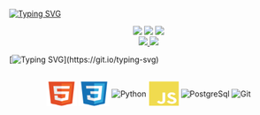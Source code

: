 
[![Typing SVG](https://readme-typing-svg.herokuapp.com/?color=7CFC00&size=35&center=true&vCenter=true&width=1000&lines=Olá,+eu+sou+o+Paulo;Bem+Vindo!+:%29)](https://git.io/typing-svg)

<div align="center" >
  <a href="https://www.linkedin.com/in/pauloeduardoguedes/" target="_blank"><img src="https://img.shields.io/badge/-LinkedIn-%230077B5?style=for-the-badge&logo=linkedin&logoColor=midnight-purple" target="_blank"></a>
  <a href="mailto:eduardopeter91@gmail.com"><img src="https://img.shields.io/badge/-Gmail-%23333?style=for-the-badge&logo=gmail&logoColor=midnight-purple" target="_blank"></a>
   <a href="https://discord.com/channels/@pauloeduardo"><img src="https://img.shields.io/badge/Discord-7289DA?style=for-the-badge&logo=discord&logoColor=midnight-purple" target="_blank"></a>
</div>
<div align="center">
  <a href="https://github.com/guedespeter">
    <img height="150em" src="https://github-readme-stats.vercel.app/api?username=guedespeter&count_private=true&include_all_commits=true&show_icons=true&theme=midnight-purple&hide_border=false&show_owner=true"/>
    <img height="150em" src="https://github-readme-stats.vercel.app/api/top-langs/?username=guedespeter&theme=midnight-purple&hide_border=false&&layout=compact"/>
  </a>
</div>

 [![Typing SVG](https://readme-typing-svg.herokuapp.com/?color=7CFC00&size=35&center=true&vCenter=true&width=1000&lines=Tecnologias+que+uso:)](https://git.io/typing-svg)
 
<div align="center" style="display: inline_block"><br/>
  
  <img align="center" alt="HTML" height="45" width="55" src="https://raw.githubusercontent.com/devicons/devicon/master/icons/html5/html5-original.svg">
  <img align="center" alt="CSS" height="45" width="55" src="https://raw.githubusercontent.com/devicons/devicon/master/icons/css3/css3-original.svg"/>
  <img align="center" alt="Python" height="45" width="55" src="https://cdn.jsdelivr.net/gh/devicons/devicon/icons/python/python-original.svg" />     
  <img align="center" alt="Js" height="45" width="55" src="https://raw.githubusercontent.com/devicons/devicon/master/icons/javascript/javascript-plain.svg">
  <img align="center" alt="PostgreSql" height="45" width="55" src="https://cdn.jsdelivr.net/gh/devicons/devicon/icons/postgresql/postgresql-original.svg" />       
  <img align="center" alt="Git" height="45" width="55" src="https://cdn.jsdelivr.net/gh/devicons/devicon/icons/git/git-original.svg" />
          
</div>




